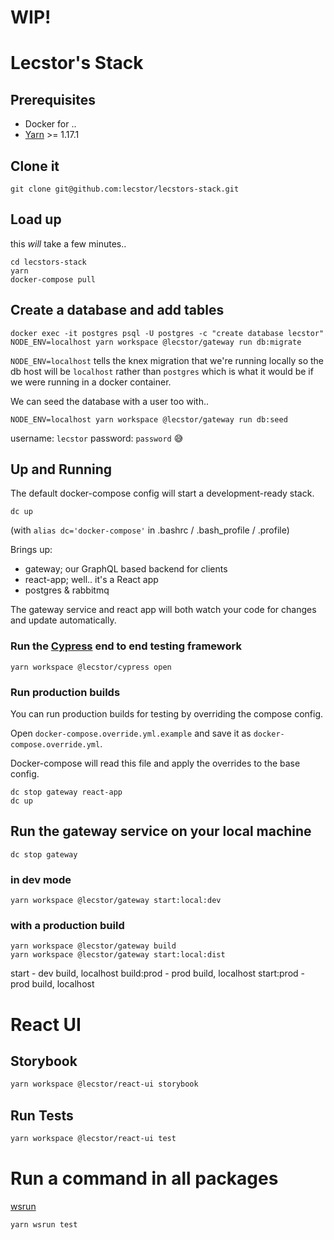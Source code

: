 # WIP!

# Lecstor's Stack

## Prerequisites

- Docker for ..
- [Yarn](https://yarnpkg.com/en/docs/install) >= 1.17.1

## Clone it

```
git clone git@github.com:lecstor/lecstors-stack.git
```

## Load up

this *will* take a few minutes..

```
cd lecstors-stack
yarn
docker-compose pull
```

## Create a database and add tables

```
docker exec -it postgres psql -U postgres -c "create database lecstor"
NODE_ENV=localhost yarn workspace @lecstor/gateway run db:migrate
```

`NODE_ENV=localhost` tells the knex migration that we're running locally
so the db host will be `localhost` rather than `postgres` which is what it
would be if we were running in a docker container.

We can seed the database with a user too with..
```
NODE_ENV=localhost yarn workspace @lecstor/gateway run db:seed
```
username: `lecstor` password: `password` 😅

## Up and Running

The default docker-compose config will start a development-ready stack.

```
dc up
```
(with `alias dc='docker-compose'` in .bashrc / .bash_profile / .profile)

Brings up:

- gateway; our GraphQL based backend for clients
- react-app; well.. it's a React app
- postgres & rabbitmq 

The gateway service and react app will both watch your code for changes and
update automatically.

### Run the [Cypress](https://www.cypress.io/) end to end testing framework

```
yarn workspace @lecstor/cypress open
```

### Run production builds

You can run production builds for testing by overriding the compose config.

Open `docker-compose.override.yml.example` and save it as `docker-compose.override.yml`.

Docker-compose will read this file and apply the overrides to the base config.

```
dc stop gateway react-app
dc up
```

## Run the gateway service on your local machine

```
dc stop gateway
```

### in dev mode

```
yarn workspace @lecstor/gateway start:local:dev
```

### with a production build

```
yarn workspace @lecstor/gateway build
yarn workspace @lecstor/gateway start:local:dist
```

start - dev build, localhost
build:prod - prod build, localhost
start:prod - prod build, localhost

# React UI

## Storybook
```bash
yarn workspace @lecstor/react-ui storybook
```

## Run Tests

```bash
yarn workspace @lecstor/react-ui test
```

# Run a command in all packages

[wsrun](https://github.com/hfour/wsrun)

```
yarn wsrun test
```